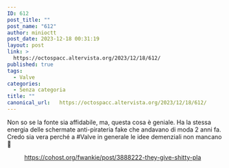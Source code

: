 ```yaml
---
ID: 612
post_title: ""
post_name: "612"
author: minioctt
post_date: 2023-12-18 00:31:19
layout: post
link: >
  https://octospacc.altervista.org/2023/12/18/612/
published: true
tags:
  - Valve
categories:
  - Senza categoria
title: ""
canonical_url:   https://octospacc.altervista.org/2023/12/18/612/
---
```

<!-- wp:paragraph -->
<p>Non so se la fonte sia affidabile, ma, questa cosa è geniale. Ha la stessa energia delle schermate anti-pirateria fake che andavano di moda 2 anni fa. Credo sia vera perché a #Valve in generale le idee demenziali non mancano 🤯</p>
<!-- /wp:paragraph -->

<!-- wp:paragraph -->
<p></p>
<!-- /wp:paragraph -->

<!-- wp:image {"id":611,"sizeSlug":"large"} -->
<figure class="wp-block-image size-large"><img src="{{site.cdnurl}}/assets/uploads/2023/12/20231218_0029192987504401407210333-317x480.jpg" alt="" class="wp-image-611"/><figcaption class="wp-element-caption"><a href="https://cohost.org/fwankie/post/3888222-they-give-shitty-pla">https://cohost.org/fwankie/post/3888222-they-give-shitty-pla</a></figcaption></figure>
<!-- /wp:image -->